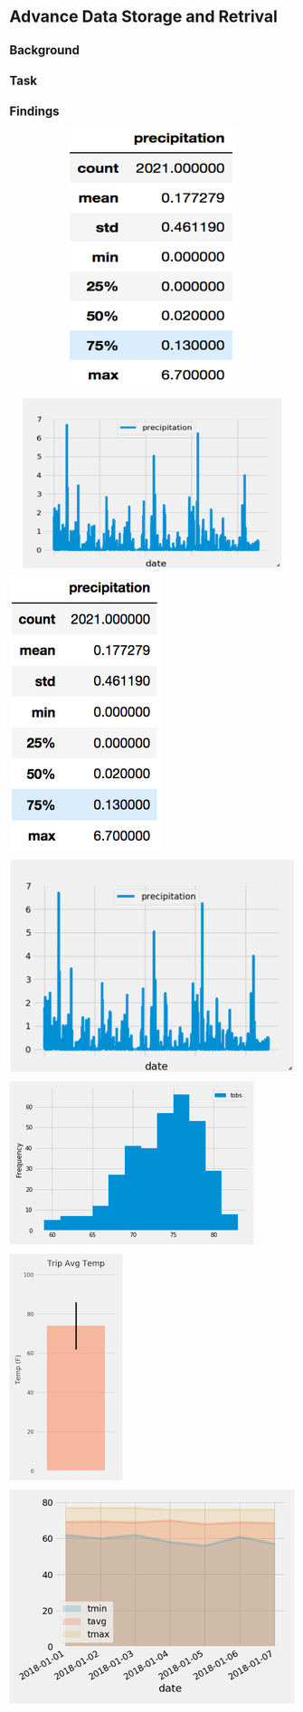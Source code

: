 # Advance Data Storage and Retrival

## Background

## Task

## Findings



<p align="center">
  <img width="300" height="460" src="https://github.com/ovinueza/AdvanceDataStorageAndRetrival/blob/master/Images/describe.png">
</p>

<p align="center">
  <img width="460" height="300" src="https://github.com/ovinueza/AdvanceDataStorageAndRetrival/blob/master/Images/precipitation.png">
</p>

![describe](https://github.com/ovinueza/AdvanceDataStorageAndRetrival/blob/master/Images/describe.png)

![precipitation](https://github.com/ovinueza/AdvanceDataStorageAndRetrival/blob/master/Images/precipitation.png)

![StationHistogram](https://github.com/ovinueza/AdvanceDataStorageAndRetrival/blob/master/Images/station-histogram.png)

![temperature](https://github.com/ovinueza/AdvanceDataStorageAndRetrival/blob/master/Images/temperature.png)

![dailynormals](https://github.com/ovinueza/AdvanceDataStorageAndRetrival/blob/master/Images/daily-normals.png)


